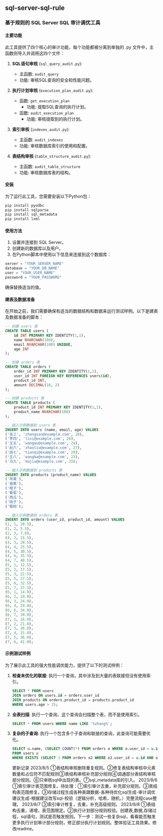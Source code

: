 ## sql-server-sql-rule

### 基于规则的 SQL Server SQL 审计调优工具

#### 主要功能

此工具提供了四个核心的审计功能，每个功能都被分离到单独的 .py 文件中，主函数则导入并调用这四个文件：

1. **SQL语句审核** (`sql_query_audit.py`):
   - 主函数: `audit_query`
   - 功能: 审核SQL查询的安全和性能问题。

2. **执行计划审核** (`execution_plan_audit.py`):
   - 函数: `get_execution_plan`
     - 功能: 提取SQL查询的执行计划。
   - 函数: `audit_execution_plan`
     - 功能: 审核提取到的执行计划。

3. **索引审核** (`indexes_audit.py`):
   - 主函数: `audit_indexes`
   - 功能: 审核数据库索引的使用和配置。

4. **表结构审核** (`table_structure_audit.py`):
   - 主函数: `audit_table_structure`
   - 功能: 审核数据库表的结构。

#### 安装

为了运行此工具，您需要安装以下Python包：

```bash
pip install pyodbc
pip install sqlparse
pip install sql_metadata
pip install lxml
```

#### 使用方法

1. 设置并连接到 SQL Server。
2. 创建新的数据库以及用户。
3. 在Python脚本中使用以下信息来连接到这个数据库：

```python
server = "YOUR_SERVER_NAME"
database = "YOUR_DB_NAME"
user = "YOUR_USER_NAME"
password = "YOUR_PASSWORD"
```

确保替换适当的值。

#### 建表及数据准备

在开始之前，我们需要确保有适当的数据结构和数据来运行测试样例。以下是建表及数据准备的脚本：

```sql
-- 创建 users 表
CREATE TABLE users (
    id INT PRIMARY KEY IDENTITY(1,1),
    name NVARCHAR(100),
    email NVARCHAR(100) UNIQUE,
    age INT
);

-- 创建 orders 表
CREATE TABLE orders (
    order_id INT PRIMARY KEY IDENTITY(1,1),
    user_id INT FOREIGN KEY REFERENCES users(id),
    product_id INT,
    amount DECIMAL(10, 2)
);

-- 创建 products 表
CREATE TABLE products (
    product_id INT PRIMARY KEY IDENTITY(1,1),
    product_name NVARCHAR(100)
);

-- 插入示例数据到 users 表
INSERT INTO users (name, email, age) VALUES 
('张三', 'zhangsan@example.com', 28),
('李四', 'lisi@example.com', 26),
('王五', 'wangwu@example.com', 24),
('赵六', 'zhaoliu@example.com', 27),
('田七', 'tianqi@example.com', 29),
('王八', 'wangba@example.com', 23),
('马九', 'majiu@example.com', 25);

-- 插入示例数据到 products 表
INSERT INTO products (product_name) VALUES 
('苹果'),
('香蕉'),
('橙子'),
('葡萄'),
('西瓜'),
('桃子'),
('樱桃');

-- 插入示例数据到 orders 表
INSERT INTO orders (user_id, product_id, amount) VALUES 
(1, 1, 10.5),
(1, 2, 5.5),
(2, 3, 7.0),
(4, 2, 15.5),
(4, 3, 20.5),
(4, 4, 25.5),
(4, 5, 30.5),
(4, 6, 35.5),
(4, 7, 40.5),
(5, 1, 12.5),
(5, 2, 17.5),
(5, 3, 22.5),
(5, 5, 27.5),
(5, 6, 32.5),
(5, 7, 37.5),
(6, 1, 14.0),
(6, 2, 19.0),
(6, 3, 24.0),
(6, 4, 29.0),
(6, 6, 34.0),
(6, 7, 39.0),
(7, 1, 16.0),
(7, 2, 21.0),
(7, 3, 26.0),
(7, 4, 31.0),
(7, 5, 36.0),
(7, 6, 41.0);
```

#### 示例测试样例

为了展示此工具的强大性能调优能力，提供了以下的测试样例：

1. **检查未优化的联接**:
   执行一个查询，其中涉及到大量的表联接但没有使用索引。
   
   ```sql
   SELECT * FROM users 
   JOIN orders ON users.id = orders.user_id 
   JOIN products ON orders.product_id = products.product_id 
   WHERE users.age > 25;
   ```

2. **全表扫描**:
   执行一个查询，这个查询会扫描整个表，而不是使用索引。
   
   ```sql
   SELECT * FROM users WHERE name LIKE '%zhang%';
   ```

3. **复杂的子查询**:
   执行一个包含多个子查询和联接的查询，此查询可能需要优化。
   
   ```sql
   SELECT u.name, (SELECT COUNT(*) FROM orders o WHERE o.user_id = u.id) as order_count 
   FROM users u 
   WHERE EXISTS (SELECT 1 FROM orders o2 WHERE o2.user_id = u.id AND o2.amount > 100);
   ```
   更新记录
2023/8/5 ①表结构审核删除重复规则。②修复表结构审核中元素数量和占位符不匹配规则③表结构审核补充部分规则④调通部分表结构审核部分规则。⑥只审核sql中出现的表。⑦sql_metadata库的引入。
2023/8/6 ①索引审计表范围修复。待处理：①索引审计去重，补充部分规则。③表结构表范围修复。③存储过程生成各种表跟数据-各种待优化sql生成-审计调优建议生成-根据建议改写sql-校验（逻辑分析，哈希，随机，）完整流程case整理。
2023/8/7 ③索引审计修复，去重，补充高级规则。
2023/8/8 ①表结构去重，递增，表范围限定。②执行计划部分规则校验。创建表,数据,存储过程，sql语句，测试是否触发规则。下一步：测试一些复杂sql，看看能否触发更多执行计划审计部分规则，修正部分执行计划规则。整体验证工具效果。修改readme。
